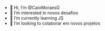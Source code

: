 - 👋 Hi, I’m @CaioMoraesG
- 👀 I’m interested in  novos desafios
- 🌱 I’m currently learning  JS
- 💞️ I’m looking to colaborar em novos projetos


<!---
CaioMoraesG/CaioMoraesG is a ✨ special ✨ repository because its `README.md` (this file) appears on your GitHub profile.
You can click the Preview link to take a look at your changes.
--->
